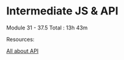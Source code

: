 # Intermediate JS & API

Module 31 - 37.5
Total : 13h 43m


Resources:  

[All about API](https://www.freecodecamp.org/news/fetch-api-cheatsheet/)
